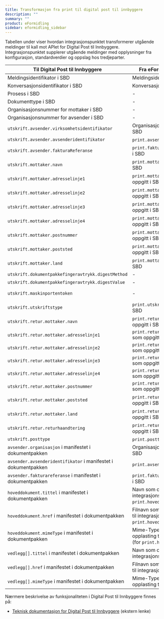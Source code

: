 ```yaml
---
title: Transformasjon fra print til digital post til innbyggere
description: ""
summary: ""
product: eFormidling
sidebar: eformidling_sidebar
---
```


Tabellen under viser hvordan integrasjonspunktet transformerer utgående meldinger til kall mot APIet for Digital Post
til Innbyggere. Integrasjonspunktet supplerer utgående meldinger med opplysninger fra konfigurasjon, standardverdier og
oppslag hos tredjeparter.

| Til Digital Post til Innbyggere                                | Fra eFormidling `print` melding                                                          | Fra konfigurasjon      | Fra standardverdi                                                                                                                                                                                                                  |
|----------------------------------------------------------------|------------------------------------------------------------------------------------------|------------------------|------------------------------------------------------------------------------------------------------------------------------------------------------------------------------------------------------------------------------------|
| Meldingsidentifikator i SBD                                    | Meldingsidentifikator i SBD                                                              | -                      | -                                                                                                                                                                                                                                  |
| Konversasjonsidentifikator i SBD                               | Konversasjonsidentifikator i SBD                                                         | -                      | -                                                                                                                                                                                                                                  |
| Prosess i SBD                                                  | -                                                                                        | -                      | `urn:fdc:digdir.no:2020:profile:egovernment:innbyggerpost:utskrift:ver1.0`                                                                                                                                                         |
| Dokumenttype i SBD                                             | -                                                                                        | -                      | `urn:fdc:digdir.no:2020:innbyggerpost:xsd::innbyggerpost##urn:fdc:digdir.no:2020:innbyggerpost:schema:utskrift::1.0`                                                                                                               |
| Organisasjonsnummer for mottaker i SBD                         | -                                                                                        | -                      | Postkassens organisasjonsnummer hentes fra KRR gitt mottakers fødselsnummer                                                                                                                                                        |
| Organisasjonsnummer for avsender i SBD                         | -                                                                                        | `difi.move.org.number` | -                                                                                                                                                                                                                                  |
| `utskrift.avsender.virksomhetsidentifikator`                   | Organisasjonsnummer for avsender i SBD                                                   | `difi.move.org.number` | -                                                                                                                                                                                                                                  |
| `utskrift.avsender.avsenderidentifikator`                      | `print.avsenderId` som oppgitt i SBD                                                     | -                      | -                                                                                                                                                                                                                                  |
| `utskrift.avsender.fakturaReferanse`                           | `print.fakturaReferanse` som oppgitt i SBD                                               | -                      | -                                                                                                                                                                                                                                  |
| `utskrift.mottaker.navn`                                       | `print.mottaker.navn` som oppgitt i SBD                                                  | -                      | Hentes fra Folkeregisteret gitt mottakers fødselsnummer                                                                                                                                                                            |
| `utskrift.mottaker.adresselinje1`                              | `print.mottaker.adresselinje1` som oppgitt i SBD                                         | -                      | Hentes fra Folkeregisteret gitt mottakers fødselsnummer                                                                                                                                                                            |
| `utskrift.mottaker.adresselinje2`                              | `print.mottaker.adresselinje2` som oppgitt i SBD                                         | -                      | Hentes fra Folkeregisteret gitt mottakers fødselsnummer                                                                                                                                                                            |
| `utskrift.mottaker.adresselinje3`                              | `print.mottaker.adresselinje3` som oppgitt i SBD                                         | -                      | Hentes fra Folkeregisteret gitt mottakers fødselsnummer                                                                                                                                                                            |
| `utskrift.mottaker.adresselinje4`                              | `print.mottaker.adresselinje4` som oppgitt i SBD                                         | -                      | Hentes fra Folkeregisteret gitt mottakers fødselsnummer                                                                                                                                                                            |
| `utskrift.mottaker.postnummer`                                 | `print.mottaker.postnummer` som oppgitt i SBD                                            | -                      | Hentes fra Folkeregisteret gitt mottakers fødselsnummer                                                                                                                                                                            |
| `utskrift.mottaker.poststed`                                   | `print.mottaker.poststed` som oppgitt i SBD                                              | -                      | Hentes fra Folkeregisteret gitt mottakers fødselsnummer                                                                                                                                                                            |
| `utskrift.mottaker.land`                                       | `print.mottaker.land` som oppgitt i SBD                                                  | -                      | Hentes fra Folkeregisteret gitt mottakers fødselsnummer                                                                                                                                                                            |
| `utskrift.dokumentpakkefingeravtrykk.digestMethod`             | -                                                                                        | -                      | `http://www.w3.org/2001/04/xmlenc#sha256`                                                                                                                                                                                          |
| `utskrift.dokumentpakkefingeravtrykk.digestValue`              | -                                                                                        | -                      | Base64-enkodet SHA256 av dokumentpakken                                                                                                                                                                                            |
| `utskrift.maskinportentoken`                                   | -                                                                                        | -                      | Integrasjonspunktet bygger, signerer (med virksomhetssertifikatet konfigurert for integrasjonspunktet) og sender autorisasjonsforespørsel for avsenders organisasjonsnummer. Returnert autorisasjonstoken fra Maskinporten brukes. |
| `utskrift.utskriftstype`                                       | `print.utskriftsfarge` som oppgitt i SBD                                                 | -                      | `SORT_HVIT`                                                                                                                                                                                                                        |
| `utskrift.retur.mottaker.navn`                                 | `print.retur.mottaker.navn` som oppgitt i SBD                                            | -                      | Hentes fra Enhetsregisteret gitt avsenders organisasjonsummer                                                                                                                                                                      |
| `utskrift.retur.mottaker.adresselinje1`                        | `print.retur.mottaker.adresselinje1` som oppgitt i SBD                                   | -                      | Hentes fra Enhetsregisteret gitt avsenders organisasjonsummer                                                                                                                                                                      |
| `utskrift.retur.mottaker.adresselinje2`                        | `print.retur.mottaker.adresselinje2` som oppgitt i SBD                                   | -                      | Hentes fra Enhetsregisteret gitt avsenders organisasjonsummer                                                                                                                                                                      |
| `utskrift.retur.mottaker.adresselinje3`                        | `print.retur.mottaker.adresselinje3` som oppgitt i SBD                                   | -                      | Hentes fra Enhetsregisteret gitt avsenders organisasjonsummer                                                                                                                                                                      |
| `utskrift.retur.mottaker.adresselinje4`                        | `print.retur.mottaker.adresselinje4` som oppgitt i SBD                                   | -                      | Hentes fra Enhetsregisteret gitt avsenders organisasjonsummer                                                                                                                                                                      |
| `utskrift.retur.mottaker.postnummer`                           | `print.retur.mottaker.postnummer` som oppgitt i SBD                                      | -                      | Hentes fra Enhetsregisteret gitt avsenders organisasjonsummer                                                                                                                                                                      |
| `utskrift.retur.mottaker.poststed`                             | `print.retur.mottaker.poststed` som oppgitt i SBD                                        | -                      | Hentes fra Enhetsregisteret gitt avsenders organisasjonsummer                                                                                                                                                                      |
| `utskrift.retur.mottaker.land`                                 | `print.retur.mottaker.land` som oppgitt i SBD                                            | -                      | Hentes fra Enhetsregisteret gitt avsenders organisasjonsummer                                                                                                                                                                      |
| `utskrift.retur.returhaandtering`                              | `print.retur.returhaandtering` som oppgitt i SBD                                         | -                      | `DIREKTE_RETUR`                                                                                                                                                                                                                    |
| `utskrift.posttype`                                            | `print.posttype` som oppgitt i SBD                                                       | -                      | `B_OEKONOMI`                                                                                                                                                                                                                       |
| `avsender.organisasjon` i manifestet i dokumentpakken          | Organisasjonsnummer for avsender i SBD                                                   | `difi.move.org.number` | -                                                                                                                                                                                                                                  |
| `avsender.avsenderidentifikator` i manifestet i dokumentpakken | `print.avsenderId` som oppgitt i SBD                                                     | -                      | -                                                                                                                                                                                                                                  |
| `avsender.fakturareferanse` i manifestet i dokumentpakken      | `print.fakturaReferanse` som oppgitt i SBD                                               | -                      | -                                                                                                                                                                                                                                  |
| `hoveddokument.tittel` i manifestet i dokumentpakken           | Navn som oppgitt ved opplasting til integrasjonspunktet (for `print.hoveddokument`)      | -                      | -                                                                                                                                                                                                                                  |
| `hoveddokument.href` i manifestet i dokumentpakken             | Filnavn som oppgitt ved opplasting til integrasjonspunktet (for `print.hoveddokument`)   | -                      | -                                                                                                                                                                                                                                  |
| `hoveddokument.mimeType` i manifestet i dokumentpakken         | Mime-Type som oppgitt ved opplasting til integrasjonspunktet (for `print.hoveddokument`) | -                      | -                                                                                                                                                                                                                                  |
| `vedlegg[].tittel` i manifestet i dokumentpakken               | Navn som oppgitt ved opplasting til integrasjonspunktet                                  | -                      | -                                                                                                                                                                                                                                  |
| `vedlegg[].href` i manifestet i dokumentpakken                 | Filnavn som oppgitt ved opplasting til integrasjonspunktet                               | -                      | -                                                                                                                                                                                                                                  |
| `vedlegg[].mimeType` i manifestet i dokumentpakken             | Mime-Type som oppgitt ved opplasting til integrasjonspunktet                             | -                      | -                                                                                                                                                                                                                                  |

Nærmere beskrivelse av funksjonaliteten i Digital Post til Innbyggere finnes på:

- [Teknisk dokumentasjon for Digital Post til Innbyggere](/dpi_nyinfrastruktur) (ekstern lenke)
